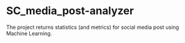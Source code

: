 # SC_media_post-analyzer
The project returns statistics (and metrics) for social media post using Machine Learning.
